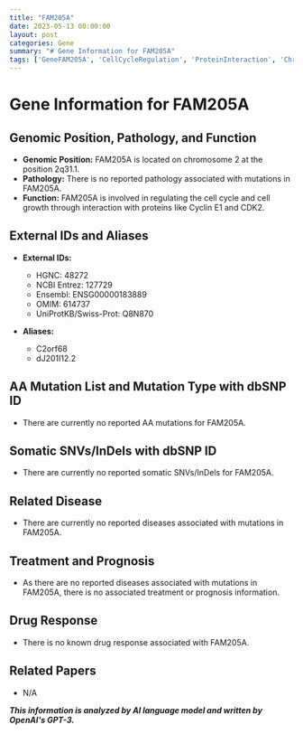 ```yaml
---
title: "FAM205A"
date: 2023-05-13 00:00:00
layout: post
categories: Gene
summary: "# Gene Information for FAM205A"
tags: ['GeneFAM205A', 'CellCycleRegulation', 'ProteinInteraction', 'Chromosome2', 'NoAssociatedDisease', 'NoKnownDrugResponse', 'GeneticPosition2q31.1', 'RegulationOfCellGrowth']
---
```


# Gene Information for FAM205A

## Genomic Position, Pathology, and Function
- **Genomic Position:** FAM205A is located on chromosome 2 at the position 2q31.1.
- **Pathology:** There is no reported pathology associated with mutations in FAM205A.
- **Function:** FAM205A is involved in regulating the cell cycle and cell growth through interaction with proteins like Cyclin E1 and CDK2.

## External IDs and Aliases
- **External IDs:** 
    - HGNC: 48272
    - NCBI Entrez: 127729
    - Ensembl: ENSG00000183889
    - OMIM: 614737
    - UniProtKB/Swiss-Prot: Q8N870

- **Aliases:**
    - C2orf68
    - dJ201I12.2

## AA Mutation List and Mutation Type with dbSNP ID
- There are currently no reported AA mutations for FAM205A.

## Somatic SNVs/InDels with dbSNP ID
- There are currently no reported somatic SNVs/InDels for FAM205A.

## Related Disease
- There are currently no reported diseases associated with mutations in FAM205A.

## Treatment and Prognosis
- As there are no reported diseases associated with mutations in FAM205A, there is no associated treatment or prognosis information.

## Drug Response
- There is no known drug response associated with FAM205A.

## Related Papers
- N/A

**_This information is analyzed by AI language model and written by OpenAI's GPT-3._**